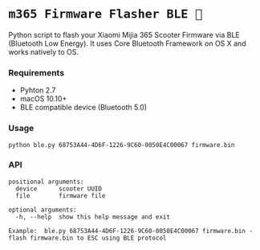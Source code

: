 # ```m365 Firmware Flasher BLE 🚀```
Python script to flash your Xiaomi Mijia 365 Scooter Firmware via BLE (Bluetooth Low Energy). It uses Core Bluetooth Framework on OS X and works natively to OS.

### Requirements
- Pyhton 2.7
- macOS 10.10+
- BLE compatible device (Bluetooth 5.0)

### Usage
```
python ble.py 68753A44-4D6F-1226-9C60-0050E4C00067 firmware.bin
```

### API

```
positional arguments:
  device      scooter UUID
  file        firmware file

optional arguments:
  -h, --help  show this help message and exit

Example:  ble.py 68753A44-4D6F-1226-9C60-0050E4C00067 firmware.bin - flash firmware.bin to ESC using BLE protocol
```
